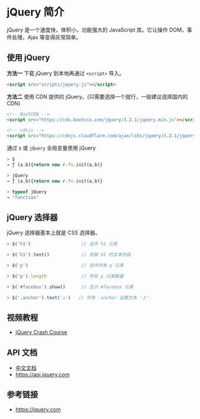 # jQuery 简介

jQuery 是一个速度快，体积小，功能强大的 JavaScript 库。它让操作 DOM，事件处理，Ajax 等变得灰常简单。

## 使用 jQuery
**方法一** 下载 jQuery 到本地再通过 `<script>` 导入。
```html
<script src="scripts/jquery.js"></script>
```
**方法二** 使用 CDN 提供的 jQuery。(只需要选择一个就行，一般建议选择国内的 CDN)
```html
<!-- BootCDN -->
<script src="https://cdn.bootcss.com/jquery/3.2.1/jquery.min.js"></script>

<!-- cdnjs -->
<script src="https://cdnjs.cloudflare.com/ajax/libs/jquery/3.2.1/jquery.min.js"></script>
```
通过 `$` 或 `jQuery` 全局变量使用 jQuery
```javascript
> $
→ ƒ (a,b){return new r.fn.init(a,b)}

> jQuery
→ ƒ (a,b){return new r.fn.init(a,b)}

> typeof jQuery
→ "function"
```

## jQuery 选择器
jQuery 选择器基本上就是 CSS 选择器。
```javascript 
> $('h1')                   // 选中 h1 元素

> $('h1').text()            // 获取 h1 的文本内容

> $('p')                    // 选中所有 p 元素

> $('p').length             // 所有 p 元素数量

> $('#facebox').show()      // 显示 #facebox 元素

> $('.anchor').text('⚓️')   // 所有 .anchor 设置文本 '⚓️'
```

## 视频教程
* [jQuery Crash Course](https://www.youtube.com/playlist?list=PLillGF-RfqbYJVXBgZ_nA7FTAAEpp_IAc)

## API 文档
* [中文文档](http://www.jquery123.com)
* https://api.jquery.com

## 参考链接
* https://jquery.com
